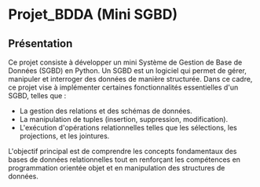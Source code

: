 # Projet_BDDA (Mini SGBD)

## Présentation 
Ce projet consiste à développer un mini Système de Gestion de Base de Données (SGBD) en Python. Un SGBD est un logiciel qui permet de gérer, manipuler et interroger des données de manière structurée. Dans ce cadre, ce projet vise à implémenter certaines fonctionnalités essentielles d'un SGBD, telles que :

- La gestion des relations et des schémas de données.
- La manipulation de tuples (insertion, suppression, modification).
- L'exécution d'opérations relationnelles telles que les sélections, les projections, et les jointures.

L'objectif principal est de comprendre les concepts fondamentaux des bases de données relationnelles tout en renforçant les compétences en programmation orientée objet et en manipulation des structures de données.
